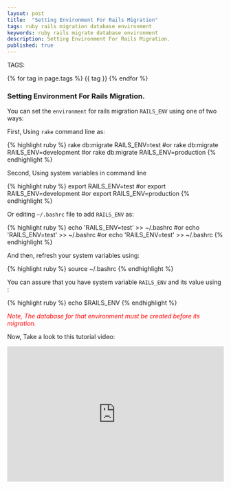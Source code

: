 ```yaml
---
layout: post
title:  "Setting Environment For Rails Migration"
tags: ruby rails migration database environment
keywords: ruby rails migrate database environment
description: Setting Environment For Rails Migration.
published: true
---
```


   TAGS:
   
   {% for tag in page.tags %} {{ tag }} {% endfor %}

<h3>Setting Environment For Rails Migration.</h3>

You can set the `environment` for rails migration `RAILS_ENV` using one of two ways:

First, Using `rake` command line as:

{% highlight ruby %}
rake db:migrate RAILS_ENV=test
#or
rake db:migrate RAILS_ENV=development
#or
rake db:migrate RAILS_ENV=production
{% endhighlight %}

Second, Using system variables in command line

{% highlight ruby %}
export RAILS_ENV=test
#or
export RAILS_ENV=development
#or
export RAILS_ENV=production
{% endhighlight %}

Or editing `~/.bashrc` file to add `RAILS_ENV` as:

{% highlight ruby %}
echo 'RAILS_ENV=test' >> ~/.bashrc
#or
echo 'RAILS_ENV=test' >> ~/.bashrc
#or
echo 'RAILS_ENV=test' >> ~/.bashrc
{% endhighlight %}

And then, refresh your system variables using:

{% highlight ruby %}
source ~/.bashrc
{% endhighlight %}

You can assure that you have system variable `RAILS_ENV` and its value using :

{% highlight ruby %}
echo $RAILS_ENV
{% endhighlight %}

<i style="color:red;">Note, The database for that environment must be created before its migration.</i>

Now, Take a look to this tutorial video:

<iframe width="100%" height="315" src="https://www.youtube.com/embed/PcGxPKmmbE8" frameborder="0" allowfullscreen></iframe>

